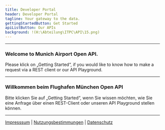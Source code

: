 ```yaml
---
title: Developer Portal
header: Developer Portal
tagline: Your gateway to the data.
gettingStartedButton: Get Started
apiListButton: Our APIs
background: !(H:\Abteilung\ITPC\API\15.png)
---
```


___________________________________________________________________________________________________________________________________________________________________________________________

### Welcome to Munich Airport Open API.

Please klick on „Getting Started“, if you would like to know how to make a request via a REST client or our API Playground. 

___________________________________________________________________________________________________________________________________________________________________________________________

### Willkommen beim Flughafen München Open API 

Bitte klicken Sie auf „Getting Started“, wenn Sie wissen möchten, wie Sie eine Anfrage über einen REST-Client oder unseren API Playground stellen können.

___________________________________________________________________________________________________________________________________________________________________________________________

[Impresssum](https://www.munich-airport.de/impressum-375921)   |      [Nutzungsbestimmungen](https://www.munich-airport.de/nutzungsbestimmungen-783787)      |      [Datenschutz](https://www.munich-airport.de/datenschutzerklaerung-hinweise-zum-datenschutz-376066)
